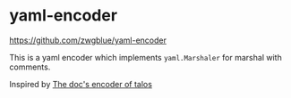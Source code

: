 # yaml-encoder
https://github.com/zwgblue/yaml-encoder

This is a yaml encoder which implements `yaml.Marshaler` for marshal with comments.

Inspired by [The doc's encoder of talos](https://github.com/siderolabs/talos/blob/main/pkg/machinery/config/encoder/encoder.go)

